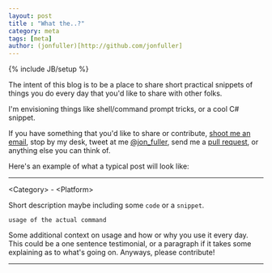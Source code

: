 ```yaml
---
layout: post
title : "What the..?"
category: meta
tags: [meta]
author: (jonfuller)[http://github.com/jonfuller]
---
```

{% include JB/setup %}

The intent of this blog is to be a place to share short practical snippets of things you do every day that you'd like to share with other folks.

I'm envisioning things like shell/command prompt tricks, or a cool C# snippet.

If you have something that you'd like to share or contribute, [shoot me an email](mailto:fullerjc+bitsandbytes@gmail.com), stop by my desk, tweet at me [@jon_fuller](http://twitter.com/jon_fuller), send me a [pull request](http://github.com/sep/sep.github.com), or anything else you can think of.

Here's an example of what a typical post will look like:

---

&lt;Category&gt; - &lt;Platform&gt;

Short description maybe including some `code` or a `snippet`.

    usage of the actual command

Some additional context on usage and how or why you use it every day.  This could be a one sentence testimonial, or a paragraph if it takes some explaining as to what's going on.  Anyways, please contribute!

---

